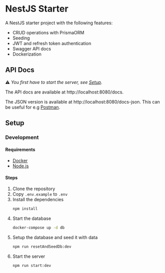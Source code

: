 # NestJS Starter

A NestJS starter project with the following features:

- CRUD operations with PrismaORM
- Seeding
- JWT and refresh token authentication
- Swagger API docs
- Dockerization

## API Docs

⚠️ _You first have to start the server, see [Setup](#development)._

The API docs are available at http://localhost:8080/docs.

The JSON version is available at http://localhost:8080/docs-json. This can be useful for e.g [Postman](https://www.postman.com/).

## Setup

### Development

#### Requirements

- [Docker](https://docs.docker.com/get-docker/)
- [Node.js](https://nodejs.org/en/download/)

#### Steps

1. Clone the repository
2. Copy `.env.example` to `.env`
3. Install the dependencies
   ```bash
   npm install
   ```
4. Start the database
   ```bash
   docker-compose up -d db
   ```
5. Setup the database and seed it with data
   ```bash
   npm run resetAndSeedDb:dev
   ```
6. Start the server
   ```bash
   npm run start:dev
   ```